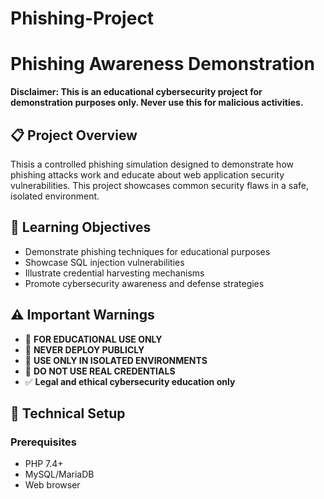 # Phishing-Project
# Phishing Awareness Demonstration

**Disclaimer: This is an educational cybersecurity project for demonstration purposes only. Never use this for malicious activities.**

## 📋 Project Overview

Thisis a controlled phishing simulation designed to demonstrate how phishing attacks work and educate about web application security vulnerabilities. This project showcases common security flaws in a safe, isolated environment.

## 🎯 Learning Objectives

- Demonstrate phishing techniques for educational purposes
- Showcase SQL injection vulnerabilities
- Illustrate credential harvesting mechanisms
- Promote cybersecurity awareness and defense strategies

## ⚠️ Important Warnings

- 🚫 **FOR EDUCATIONAL USE ONLY**
- 🚫 **NEVER DEPLOY PUBLICLY**
- 🚫 **USE ONLY IN ISOLATED ENVIRONMENTS**
- 🚫 **DO NOT USE REAL CREDENTIALS**
- ✅ **Legal and ethical cybersecurity education only**

## 🔧 Technical Setup

### Prerequisites
- PHP 7.4+
- MySQL/MariaDB
- Web browser


